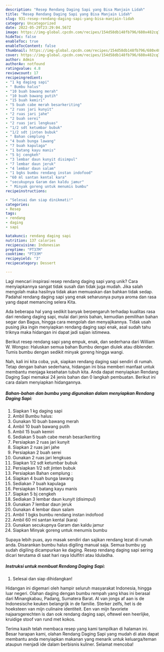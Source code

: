 ```yaml
---
description: "Resep Rendang Daging Sapi yang Bisa Manjain Lidah"
title: "Resep Rendang Daging Sapi yang Bisa Manjain Lidah"
slug: 931-resep-rendang-daging-sapi-yang-bisa-manjain-lidah
category: Uncategorized
date: 2022-05-29T23:29:04.567Z
image: https://img-global.cpcdn.com/recipes/154d58db148fb796/680x482cq70/rendang-daging-sapi-foto-resep-utama.jpg
hideToc: false
enableToc: true
enableTocContent: false
thumbnail: https://img-global.cpcdn.com/recipes/154d58db148fb796/680x482cq70/rendang-daging-sapi-foto-resep-utama.jpg
cover: https://img-global.cpcdn.com/recipes/154d58db148fb796/680x482cq70/rendang-daging-sapi-foto-resep-utama.jpg
author: Admin
authorAv: notfound
ratingvalue: 4.8
reviewcount: 17
recipeingredient:
- "1 kg daging sapi"
- " Bumbu halus"
- "10 buah bawang merah"
- "10 buah bawang putih"
- "15 buah kemiri"
- "5 buah cabe merah besarkeriting"
- "2 ruas jari kunyit"
- "2 ruas jari jahe"
- "2 buah serei"
- "2 ruas jari lengkuas"
- "1/2 sdt ketumbar bubuk"
- "1/2 sdt jinten bubuk"
- " Bahan cemplung "
- "4 buah bunga lawang"
- "7 buah kapulaga"
- "1 batang kayu manis"
- "5 bj cengkeh"
- "3 lembar daun kunyit disimpul"
- "7 lembar daun jeruk"
- "4 lembar daun salam"
- "1 bgks bumbu rendang instan indofood"
- "60 ml santan kental kara"
- "secukupnya Garam dan kaldu jamur"
- " Minyak goreng untuk menumis bumbu"
recipeinstructions:

- "Selesai dan siap dinikmati!"
categories:
- Resep
tags:
- rendang
- daging
- sapi

katakunci: rendang daging sapi 
nutrition: 137 calories
recipecuisine: Indonesian
preptime: "PT37M"
cooktime: "PT33M"
recipeyield: "3"
recipecategory: Dessert

---
```





Lagi mencari inspirasi resep rendang daging sapi yang unik? Cara menyiapkannya sangat tidak susah dan tidak juga mudah. Jika salah mengolah maka hasilnya tidak akan memuaskan dan bahkan tidak sedap. Padahal rendang daging sapi yang enak seharusnya punya aroma dan rasa yang dapat memancing selera Kita.





Ada beberapa hal yang sedikit banyak berpengaruh terhadap kualitas rasa dari rendang daging sapi, mulai dari jenis bahan, kemudian pemilihan bahan segar dan Bagus, hingga cara mengolah dan menyajikannya. Tidak usah pusing jika ingin menyiapkan rendang daging sapi enak,      asal sudah tahu triknya maka hidangan ini dapat jadi sajian istimewa.














Berikut resep rendang sapi yang empuk, enak, dan sederhana dari William W. Wongso: Haluskan semua bahan Bumbu dengan diulek atau diblender. Tumis bumbu dengan sedikit minyak goreng hingga wangi.






Nah, kali ini kita coba, yuk, siapkan rendang daging sapi sendiri di rumah. Tetap dengan bahan sederhana, hidangan ini bisa memberi manfaat untuk membantu menjaga kesehatan tubuh kita. Anda dapat menyiapkan Rendang Daging Sapi memakai 24 jenis bahan dan 0 langkah pembuatan. Berikut ini cara dalam menyiapkan hidangannya.

<!--inarticleads1-->

##### Bahan-bahan dan bumbu yang digunakan dalam menyiapkan Rendang Daging Sapi:

1. Siapkan 1 kg daging sapi
1. Ambil  Bumbu halus:
1. Gunakan 10 buah bawang merah
1. Ambil 10 buah bawang putih
1. Ambil 15 buah kemiri
1. Sediakan 5 buah cabe merah besar/keriting
1. Persiapkan 2 ruas jari kunyit
1. Siapkan 2 ruas jari jahe
1. Persiapkan 2 buah serei
1. Gunakan 2 ruas jari lengkuas
1. Siapkan 1/2 sdt ketumbar bubuk
1. Persiapkan 1/2 sdt jinten bubuk
1. Persiapkan  Bahan cemplung :
1. Siapkan 4 buah bunga lawang
1. Sediakan 7 buah kapulaga
1. Persiapkan 1 batang kayu manis
1. Siapkan 5 bj cengkeh
1. Sediakan 3 lembar daun kunyit (disimpul)
1. Gunakan 7 lembar daun jeruk
1. Gunakan 4 lembar daun salam
1. Ambil 1 bgks bumbu rendang instan indofood
1. Ambil 60 ml santan kental (kara)
1. Gunakan secukupnya Garam dan kaldu jamur
1. Siapkan  Minyak goreng untuk menumis bumbu


Supaya lebih puas, ayo masak sendiri dan sajikan rendang lezat di rumah anda. Disarankan bumbu halus digiling manual saja. Semua bumbu yg sudah digiling dicampurkan ke daging. Resep rendang daging sapi sering dicari terutama di saat hari raya Idulfitri atau Iduladha. 

<!--inarticleads2-->

##### Instruksi untuk membuat Rendang Daging Sapi:


1. Selesai dan siap dihidangkan!

Hidangan ini digemari oleh hampir seluruh masyarakat Indonesia, hingga luar negeri. Olahan daging dengan bumbu rempah yang khas ini berasal dari Minangkabau, Padang, Sumatera Barat. Al van jongs af aan is de Indonesische keuken belangrijk in de familie. Sterker zelfs, het is de hoeksteen van mijn culinaire identiteit. Een van mijn favoriete najaarsgerechten is dan ook rendang daging sapi, oftewel een heerlijke, kruidige stoof van rund met kokos. 

Terima kasih telah membaca resep yang kami tampilkan di halaman ini. Besar harapan kami, olahan Rendang Daging Sapi yang mudah di atas dapat membantu anda menyiapkan makanan yang menarik untuk keluarga/teman ataupun menjadi ide dalam berbisnis kuliner. Selamat mencoba!
